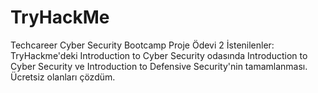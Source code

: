 # TryHackMe
Techcareer Cyber Security Bootcamp Proje Ödevi 2
İstenilenler: TryHackme'deki Introduction to Cyber Security odasında Introduction to Cyber Security ve Introduction
to Defensive Security'nin tamamlanması. 
Ücretsiz olanları çözdüm.
